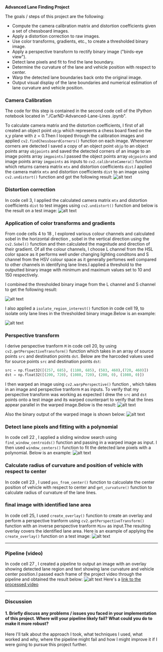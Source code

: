 
**Advanced Lane Finding Project**

The goals / steps of this project are the following:

* Compute the camera calibration matrix and distortion coefficients given a set of chessboard images.
* Apply a distortion correction to raw images.
* Use color transforms, gradients, etc., to create a thresholded binary image.
* Apply a perspective transform to rectify binary image ("birds-eye view").
* Detect lane pixels and fit to find the lane boundary.
* Determine the curvature of the lane and vehicle position with respect to center.
* Warp the detected lane boundaries back onto the original image.
* Output visual display of the lane boundaries and numerical estimation of lane curvature and vehicle position.

[//]: # (Image References)

[image1]: ./writeup_images/undistort_output.png "Undistorted"
[image2]: ./writeup_images/test6.jpg "Road Transformed"
[image3]: ./writeup_images/binary_combo_example.jpg "Binary Example"
[image4]: ./writeup_images/ROI_image.jpg "ROI" 
[image5a]: ./writeup_images/warp_confirmation.jpg "Warp Example"
[image5b]: ./writeup_images/warped_straight_lines.jpg "Warp Example"
[image6]: ./writeup_images/color_fit_lines.jpg "Fit Visual"
[image7]: ./writeup_images/example_output.jpg "Output"
[image8]: ./processed_project_video.gif "Video"
[video]: ./processed_project_video.mp4 "Video"

### Camera Calibration

The code for this step is contained in the second code cell of the IPython notebook located in "./CarND-Advanced-Lane-Lines .ipynb".  

To calculate camera matrix and the distortion coefficients, I first of all created an object point `objp` which represents a chess board fixed on the x,y plane with z = 0.Then I looped through the calibration images and applied `cv2.findChessboardCorners()` function on each image. Whenerver corners are detected I saved a copy of an object point `objp` to an object points array `objpoints` and saved the detected corners of an image to an image points array `imgpoints`.I passed the object points array `objpoints` and image points array `imgpoints` as inputs to `cv2.calibrateCamera()` function which returns camera matrix `mtx` and distortion coefficients `dist`.I applied the camera matrix `mtx` and distortion coefficients `dist` to an image using `cv2.undistort()` function and got the following result:
![alt text][image1]

### Distortion correction
In code cell 3, I applied the calculated camera matrix `mtx` and distortion coefficients `dist` to test images using `cv2.undistort()` function and below is the result on a test image:
![alt text][image2]

### Application of color transforms and gradients

From code cells 4 to 18 , I explored various colour channels and calculated sobel in the horizontal direction , sobel in the vertical direction using the `cv2.Sobel()` function and then  calculated the magnitude and direction of their gradient. Of all the colour channels, I choose L channel from the HSL color space as it performs well under changing lighting conditons and S channel from the HSV colour space as it generally perfomes well compared to other channels in identifying lane lines.I applied a threshold to the outputted binary image with minimum and maximum values set to 10 and 150 respectively.

I combined the thresholded binary image from the L channel and S channel to get the following result:

![alt text][image3]

I also applied a `isolate_region_interest()` function in code cell 19,  to isolate only lane lines in the thresholded binary image.Below is an example:

![alt text][image4]

### Perspective transform

I derive perspective tranform `M` in code cell 20, by using `cv2.getPerspectiveTransform()` function which takes in an array of source points `src` and destination points `dst`. Below are the harcoded values used for source points `src` and destination points `dst`:

```python
src = np.float32([(257, 685), (1100, 685), (583, 460),(720, 460)])
dst = np.float32([(200, 720), (1080, 720), (200, 0), (1080, 0)])
```

I then warped an image using `cv2.warpPerspective()` function , which takes in an image and perspective tranform `M` as inputs. To verify that my perspective transform was working as expected I drew the `src` and `dst` points onto a test image and its warped counterpart to verify that the lines appear parallel in the warped image.Below is the result:
![alt text][image5a]

Also the binary output of the warped image is shown below:
![alt text][image5b]


### Detect lane pixels and fitting with a polynomial

In code cell 22 , I applied a sliding window search using `find_window_centroids()` function and passing in a warped image as input. I then used `window_centers()` function to fit the detected lane pixels with a polynomial. Below is an example:
![alt text][image6]


### Calculate radius of curvature and position of vehicle with respect to center

In code cell 23 , I used  `pos_from_center()` function to calcuolate the center position of vehicle with respect to center and `get_curvature()` function to calculate radius of curvature of the lane lines.


### final image with identified lane area

In code cell 25, I used `create_overlay()` function to create an overlay and perform a perspective tranform using `cv2.getPerspectiveTransform()` function with an inverse perspective tranform `Minv` as input.The resulting overlay covers the identified lane area. Here is an example of applying the `create_overlay()` function on a test image:
![alt text][image7]

---

### Pipeline (video)

In code cell 27 , I created a pipeline to output an image with an overlay showing detected lane region and text showing lane curvature and vehicle center position.I passed each frame of the project video through the pipeline and obtained the result below:
![alt text][image8]
Here's a [link to the processed video][video]

---

### Discussion

#### 1. Briefly discuss any problems / issues you faced in your implementation of this project.  Where will your pipeline likely fail?  What could you do to make it more robust?

Here I'll talk about the approach I took, what techniques I used, what worked and why, where the pipeline might fail and how I might improve it if I were going to pursue this project further.  





